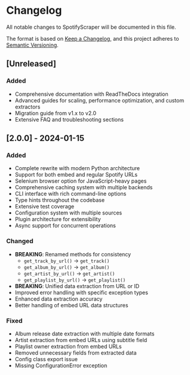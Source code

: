 # Changelog

All notable changes to SpotifyScraper will be documented in this file.

The format is based on [Keep a Changelog](https://keepachangelog.com/en/1.0.0/),
and this project adheres to [Semantic Versioning](https://semver.org/spec/v2.0.0.html).

## [Unreleased]

### Added
- Comprehensive documentation with ReadTheDocs integration
- Advanced guides for scaling, performance optimization, and custom extractors
- Migration guide from v1.x to v2.0
- Extensive FAQ and troubleshooting sections

## [2.0.0] - 2024-01-15

### Added
- Complete rewrite with modern Python architecture
- Support for both embed and regular Spotify URLs
- Selenium browser option for JavaScript-heavy pages
- Comprehensive caching system with multiple backends
- CLI interface with rich command-line options
- Type hints throughout the codebase
- Extensive test coverage
- Configuration system with multiple sources
- Plugin architecture for extensibility
- Async support for concurrent operations

### Changed
- **BREAKING**: Renamed methods for consistency
  - `get_track_by_url()` → `get_track()`
  - `get_album_by_url()` → `get_album()`
  - `get_artist_by_url()` → `get_artist()`
  - `get_playlist_by_url()` → `get_playlist()`
- **BREAKING**: Unified data extraction from URL or ID
- Improved error handling with specific exception types
- Enhanced data extraction accuracy
- Better handling of embed URL data structures

### Fixed
- Album release date extraction with multiple date formats
- Artist extraction from embed URLs using subtitle field
- Playlist owner extraction from embed URLs
- Removed unnecessary fields from extracted data
- Config class export issue
- Missing ConfigurationError exception